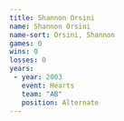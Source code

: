 ```yaml
---
title: Shannon Orsini
name: Shannon Orsini
name-sort: Orsini, Shannon
games: 0
wins: 0
losses: 0
years:
 - year: 2003
   event: Hearts
   team: "AB"
   position: Alternate
---
```


